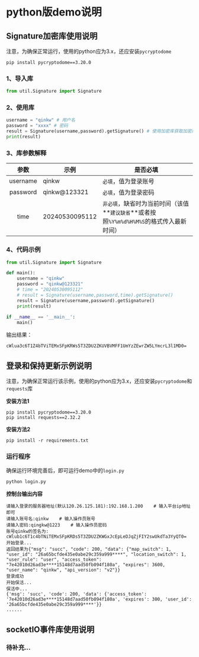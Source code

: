 # python版demo说明

## Signature加密库使用说明

注意，为确保正常运行，使用的python应为3.x，还应安装`pycryptodome`

```shell
pip install pycryptodome==3.20.0
```



### 1、导入库

````python
from util.Signature import Signature
````



### 2、使用库

```python
username = "qinkw" # 用户名
password = "xxxx" # 密码
result = Signature(username,password).getSignature() # 使用加密库获取加密好的signature
print(result)
```



### 3、库参数解释

|   参数   | 示例           | 是否必填                                                     |
| :------: | -------------- | ------------------------------------------------------------ |
| username | qinkw          | `必填`，值为登录账号                                         |
| password | qinkw@123321   | `必填`，值为登录密码                                         |
|   time   | 20240530095112 | `非必填`，缺省时为当前时间（该值**`建议缺省`**或者按照`%Y%m%d%H%M%S`的格式传入最新时间） |



### 4、代码示例

```python
from util.Signature import Signature

def main():
    username = "qinkw"
    password = "qinkw@123321"
    # time = "20240530095112"
    # result = Signature(username,password,time).getSignature()
    result = Signature(username,password).getSignature()
    print(result)
    
if __name__ == '__main__':
    main()
```

输出结果：

```text
cWlua3c6T1Z4bTViTEMxSFpKRWs5T3ZDU2ZKUVBVMFF1UmYzZEwrZW5LYmcrL3l1MD0=
```



## 登录和保持更新示例说明

注意，为确保正常运行该示例，使用的python应为3.x，还应安装`pycryptodome`和`requests`库

**安装方法1**

```shell
pip install pycryptodome==3.20.0
pip install requests==2.32.2
```

**安装方法2**

```shell
pip install -r requirements.txt
```



### 运行程序

确保运行环境完善后，即可运行demo中的`login.py`

```python
python login.py
```


**控制台输出内容**

```shell
请输入登录的服务器地址(默认120.26.125.181):192.168.1.200    # 输入平台ip地址即可
请输入账号名:qinkw    # 输入操作员账号
请输入密码:qingkw@1223    # 输入操作员密码
账号qinkw的签名为: cWlub1c6T1c4bTNiTEMxSFpKRDs5T3ZDU2ZKWGxJcEpLeDJqZjFIY2swUkdTa3YyQT0=
开始登录...
返回结果为{"msg": "succ", "code": 200, "data": {"map_switch": 1, "user_id": "26a65bcfde435e0abe29c359a999****", "location_switch": 1, "user_rule": "user", "access_token": "7e42010d26ad3e****15148d7aad50fb094f180a", "expires": 3600, "user_name": "qinkw", "api_version": "v2"}}
登录成功
开始保活...
保活中...
{'msg': 'succ', 'code': 200, 'data': {'access_token': '7e42010d26ad3e****15148d7aad50fb094f180a', 'expires': 300, 'user_id': '26a65bcfde435e0abe29c359a999****'}}
......
```



## socketIO事件库使用说明

### 待补充...
